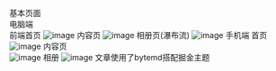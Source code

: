 基本页面<br>
电脑端<br>
前端首页
![image](https://github.com/user-attachments/assets/4c287217-774d-4c54-a912-4c5f8cdc7396)
内容页
![image](https://github.com/user-attachments/assets/aeb101d6-c962-4f7a-b2a0-6d9a530458cb)
相册页(瀑布流)
![image](https://github.com/user-attachments/assets/7005b1f9-5639-4215-a444-11957bf8b975)
手机端
首页<br>
![image](https://github.com/user-attachments/assets/32e9b6b6-1082-4a4e-a519-8e2c7b379a94)
内容页<br>
![image](https://github.com/user-attachments/assets/41ee5eab-2f47-4f2e-b168-615c2d20c072)
相册
![image](https://github.com/user-attachments/assets/108b81d5-3bdd-46eb-894b-55bd6f2fb8fe)
文章使用了bytemd搭配掘金主题
